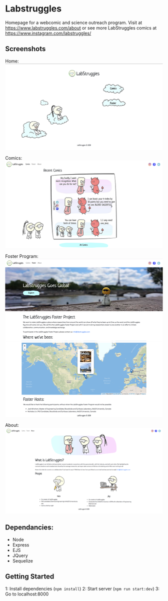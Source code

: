 # Labstruggles

Homepage for a webcomic and science outreach program.
Visit at https://www.labstruggles.com/about or see more LabStruggles comics at https://www.instagram.com/labstruggles/

## Screenshots
Home:
!["landing"](https://github.com/jayl214/labStugglesSite/blob/master/public/docs/screenshots/landing.png)

Comics:
!["comic"](https://github.com/jayl214/labStugglesSite/blob/master/public/docs/screenshots/comic.png)

Foster Program:
!["foster_pt1"](https://github.com/jayl214/labStugglesSite/blob/master/public/docs/screenshots/foster_pt1.png)
!["foster_pt2"](https://github.com/jayl214/labStugglesSite/blob/master/public/docs/screenshots/foster_pt2.png)

About:
!["about"](https://github.com/jayl214/labStugglesSite/blob/master/public/docs/screenshots/about.png)

## Dependancies:
- Node
- Express
- EJS
- JQuery
- Sequelize


## Getting Started
1: Install dependencies (`npm install`)
2: Start server (`npm run start:dev`)
3: Go to localhost:8000